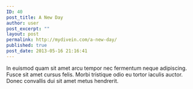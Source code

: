 ```yaml
---
ID: 40
post_title: A New Day
author: user
post_excerpt: ""
layout: post
permalink: http://mydivein.com/a-new-day/
published: true
post_date: 2013-05-16 21:16:41
---
```

In euismod quam sit amet arcu tempor nec fermentum neque adipiscing. Fusce sit amet cursus felis. Morbi tristique odio eu tortor iaculis auctor. Donec convallis dui sit amet metus hendrerit.
